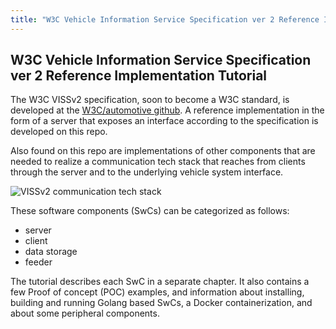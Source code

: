 ```yaml
---
title: "W3C Vehicle Information Service Specification ver 2 Reference Implementation Tutorial"
---
```

## W3C Vehicle Information Service Specification ver 2 Reference Implementation Tutorial

The W3C VISSv2 specification, soon to become a W3C standard, is developed at the [W3C/automotive github](https://github.com/w3c/automotive).
A reference implementation in the form of a server that exposes an interface according to the specification is developed on this repo.

Also found on this repo are implementations of other components that are needed to realize a communication tech stack that reaches from clients through the server and to the underlying vehicle system interface.

![VISSv2 communication tech stack](/automotive-viss2/images/VISSv2-tech-stack.jpg?width=25pc)

These software components (SwCs) can be categorized as follows:
* server
* client
* data storage
* feeder

The tutorial describes each SwC in a separate chapter.
It also contains a few Proof of concept (POC) examples, and information about installing,
building and running Golang based SwCs, a Docker containerization, and about some peripheral components.
